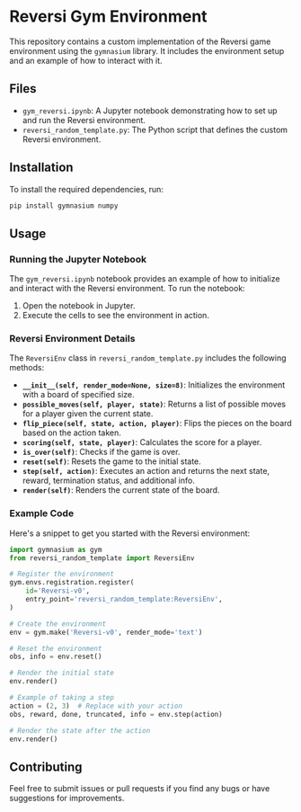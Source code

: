 # Reversi Gym Environment

This repository contains a custom implementation of the Reversi game environment using the `gymnasium` library. It includes the environment setup and an example of how to interact with it.

## Files

- `gym_reversi.ipynb`: A Jupyter notebook demonstrating how to set up and run the Reversi environment.
- `reversi_random_template.py`: The Python script that defines the custom Reversi environment.

## Installation

To install the required dependencies, run:

```bash
pip install gymnasium numpy
```

## Usage

### Running the Jupyter Notebook

The `gym_reversi.ipynb` notebook provides an example of how to initialize and interact with the Reversi environment. To run the notebook:

1. Open the notebook in Jupyter.
2. Execute the cells to see the environment in action.

### Reversi Environment Details

The `ReversiEnv` class in `reversi_random_template.py` includes the following methods:

- **`__init__(self, render_mode=None, size=8)`**: Initializes the environment with a board of specified size.
- **`possible_moves(self, player, state)`**: Returns a list of possible moves for a player given the current state.
- **`flip_piece(self, state, action, player)`**: Flips the pieces on the board based on the action taken.
- **`scoring(self, state, player)`**: Calculates the score for a player.
- **`is_over(self)`**: Checks if the game is over.
- **`reset(self)`**: Resets the game to the initial state.
- **`step(self, action)`**: Executes an action and returns the next state, reward, termination status, and additional info.
- **`render(self)`**: Renders the current state of the board.

### Example Code

Here's a snippet to get you started with the Reversi environment:

```python
import gymnasium as gym
from reversi_random_template import ReversiEnv

# Register the environment
gym.envs.registration.register(
    id='Reversi-v0',
    entry_point='reversi_random_template:ReversiEnv',
)

# Create the environment
env = gym.make('Reversi-v0', render_mode='text')

# Reset the environment
obs, info = env.reset()

# Render the initial state
env.render()

# Example of taking a step
action = (2, 3)  # Replace with your action
obs, reward, done, truncated, info = env.step(action)

# Render the state after the action
env.render()
```

## Contributing

Feel free to submit issues or pull requests if you find any bugs or have suggestions for improvements.
